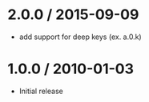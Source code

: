 
2.0.0 / 2015-09-09
==================

  * add support for deep keys (ex. a.0.k)

1.0.0 / 2010-01-03
==================

  * Initial release
